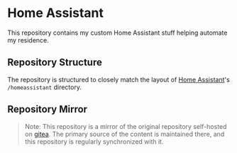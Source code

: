 # Home Assistant

This repository contains my custom Home Assistant stuff helping automate my residence.

## Repository Structure

The repository is structured to closely match the layout of [Home Assistant](https://www.home-assistant.io)'s `/homeassistant` directory.

## Repository Mirror

> Note: This repository is a mirror of the original repository self-hosted on [gitea](https://about.gitea.com).
> The primary source of the content is maintained there, and this repository is regularly synchronized with it.
